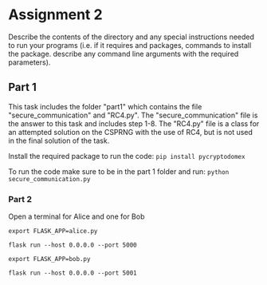 # Assignment 2

Describe the contents of the directory and any special instructions needed to run your programs (i.e. if it requires and packages, commands to install the package. describe any command line arguments with the required parameters).

## Part 1
This task includes the folder "part1" which contains the file "secure_communication" and "RC4.py". The "secure_communication" file is the answer to this task and includes step 1-8. The "RC4.py" file is a class for an attempted solution on the CSPRNG with the use of RC4, but is not used in the final solution of the task.

Install the required package to run the code: `pip install pycryptodomex`

To run the code make sure to be in the part 1 folder and run: `python secure_communication.py`


### Part 2
Open a terminal for Alice and one for Bob

`export FLASK_APP=alice.py`

`flask run --host 0.0.0.0 --port 5000`


`export FLASK_APP=bob.py`

`flask run --host 0.0.0.0 --port 5001`
